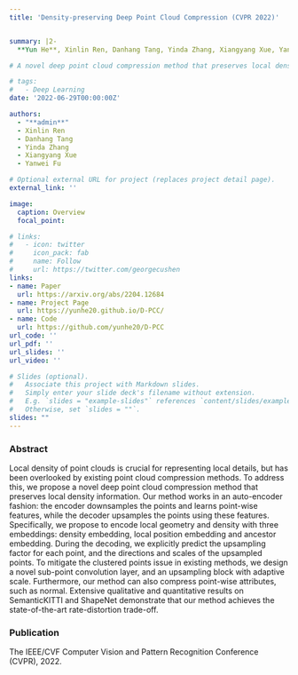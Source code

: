 ```yaml
---
title: 'Density-preserving Deep Point Cloud Compression (CVPR 2022)'


summary: |2-
  **Yun He**, Xinlin Ren, Danhang Tang, Yinda Zhang, Xiangyang Xue, Yanwei Fu

# A novel deep point cloud compression method that preserves local density information. **Accepted by CVPR 2022.**

# tags:
#   - Deep Learning
date: '2022-06-29T00:00:00Z'

authors:
  - "**admin**"
  - Xinlin Ren
  - Danhang Tang
  - Yinda Zhang
  - Xiangyang Xue
  - Yanwei Fu

# Optional external URL for project (replaces project detail page).
external_link: ''

image:
  caption: Overview
  focal_point: 

# links:
#   - icon: twitter
#     icon_pack: fab
#     name: Follow
#     url: https://twitter.com/georgecushen
links:
- name: Paper
  url: https://arxiv.org/abs/2204.12684
- name: Project Page
  url: https://yunhe20.github.io/D-PCC/
- name: Code
  url: https://github.com/yunhe20/D-PCC
url_code: ''
url_pdf: ''
url_slides: ''
url_video: ''

# Slides (optional).
#   Associate this project with Markdown slides.
#   Simply enter your slide deck's filename without extension.
#   E.g. `slides = "example-slides"` references `content/slides/example-slides.md`.
#   Otherwise, set `slides = ""`.
slides: ""
---
```


### **Abstract**
Local density of point clouds is crucial for representing local details, but has been overlooked by existing point cloud compression methods. To address this, we propose a novel deep point cloud compression method that preserves local density information. Our method works in an auto-encoder fashion: the encoder downsamples the points and learns point-wise features, while the decoder upsamples the points using these features. Specifically, we propose to encode local geometry and density with three embeddings: density embedding, local position embedding and ancestor embedding. During the decoding, we explicitly predict the upsampling factor for each point, and the directions and scales of the upsampled points. To mitigate the clustered points issue in existing methods, we design a novel sub-point convolution layer, and an upsampling block with adaptive scale. Furthermore, our method can also compress point-wise attributes, such as normal. Extensive qualitative and quantitative results on SemanticKITTI and ShapeNet demonstrate that our method achieves the state-of-the-art rate-distortion trade-off.

### **Publication** 
The IEEE/CVF Computer Vision and Pattern Recognition Conference (CVPR), 2022.
